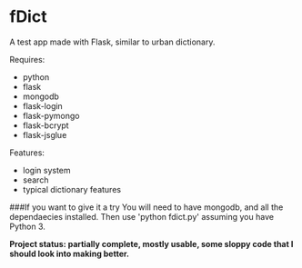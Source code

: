 # fDict
A test app made with Flask, similar to urban dictionary.

Requires:
* python
* flask
* mongodb
* flask-login
* flask-pymongo
* flask-bcrypt
* flask-jsglue

Features:
* login system
* search
* typical dictionary features

###If you want to give it a try
You will need to have mongodb, and all the dependaecies installed.
Then use 'python fdict.py' assuming you have Python 3.

**Project status: partially complete, mostly usable, some sloppy code that I should look into making better.**
